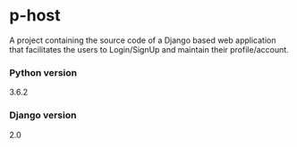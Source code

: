 # p-host
A project containing the source code of a Django based web application that facilitates the users to Login/SignUp and maintain their profile/account. 

### Python version
3.6.2

### Django version

2.0